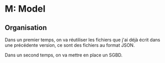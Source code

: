 # M: Model

## Organisation

Dans un premier temps, on va réutiliser les fichiers que j'ai déjà écrit dans une précédente version, ce sont des fichiers au format JSON.

Dans un second temps, on va mettre en place un SGBD.